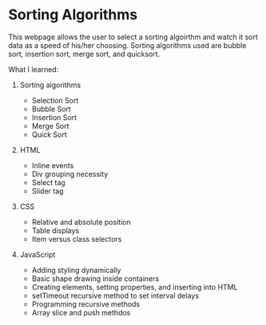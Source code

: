 # Sorting Algorithms

This webpage allows the user to select a sorting algoirthm and watch it sort data as a speed of his/her choosing. Sorting algorithms used are bubble sort, insertion sort, merge sort, and quicksort.

What I learned: 
1. Sorting algorithms
    * Selection Sort
    * Bubble Sort
    * Insertion Sort
    * Merge Sort
    * Quick Sort

2. HTML
    * Inline events
    * Div grouping necessity
    * Select tag
    * Slider tag
    

3. CSS
    * Relative and absolute position
    * Table displays
    * Item versus class selectors

4. JavaScript
    * Adding styling dynamically
    * Basic shape drawing inside containers
    * Creating elements, setting properties, and inserting into HTML
    * setTimeout recursive method to set interval delays
    * Programming recursive methods
    * Array slice and push methdos